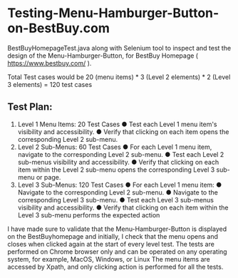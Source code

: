 # Testing-Menu-Hamburger-Button-on-BestBuy.com
BestBuyHomepageTest.java along with Selenium tool to inspect and test the design of the Menu-Hamburger-Button, for BestBuy Homepage ( https://www.bestbuy.com/ ).

Total Test cases would be 20 (menu items) * 3 (Level 2 elements) * 2 (Level 3 elements) = 120 test cases

## Test Plan:
1. Level 1 Menu Items: 20 Test Cases
● Test each Level 1 menu item's visibility and accessibility.
● Verify that clicking on each item opens the corresponding Level 2 sub-menu.
2. Level 2 Sub-Menus: 60 Test Cases
● For each Level 1 menu item, navigate to the corresponding Level 2 sub-menu.
● Test each Level 2 sub-menus visibility and accessibility.
● Verify that clicking on each item within the Level 2 sub-menu opens the corresponding
Level 3 sub-menu or page.
3. Level 3 Sub-Menus: 120 Test Cases
● For each Level 1 menu item:
● Navigate to the corresponding Level 2 sub-menu.
● Navigate to the corresponding Level 3 sub-menu.
● Test each Level 3 sub-menus visibility and accessibility.
● Verify that clicking on each item within the Level 3 sub-menu performs the expected
action

I have made sure to validate that the Menu-Hamburger-Button is displayed on the BestBuyhomepage and initially, I check that the menu opens and closes when clicked again at the start of every level test.
The tests are performed on Chrome browser only and can be operated on any operating system, for example, MacOS, Windows, or Linux
The menu items are accessed by Xpath, and only clicking action is performed for all the tests.

